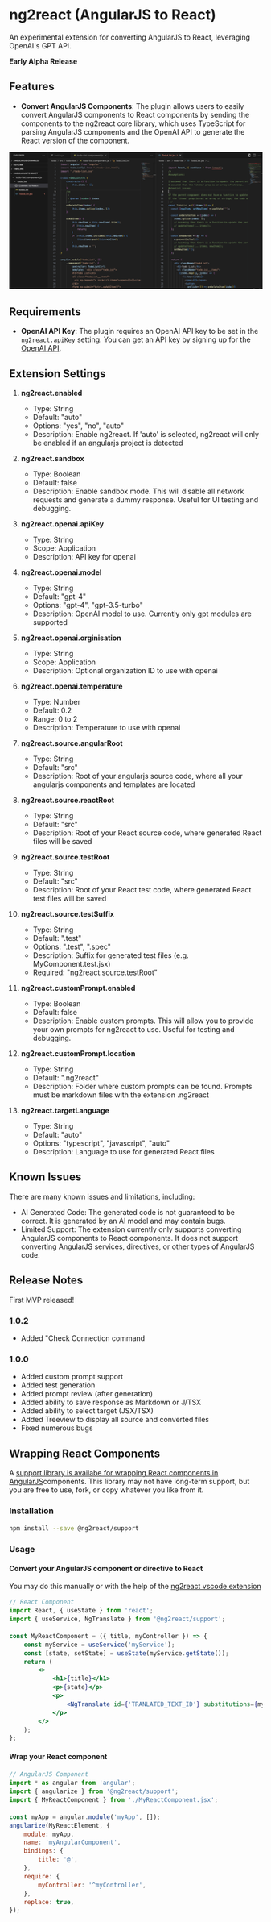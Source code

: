 # ng2react (AngularJS to React)

An experimental extension for converting AngularJS to React, leveraging OpenAI's GPT API.

**Early Alpha Release**

## Features

- **Convert AngularJS Components**: The plugin allows users to easily convert AngularJS components to React components by sending the components to the ng2react core library, which uses TypeScript for parsing AngularJS components and the OpenAI API to generate the React version of the component.

![Component Conversion](images/todolist-conversion-example.png)

## Requirements

- **OpenAI API Key**: The plugin requires an OpenAI API key to be set in the `ng2react.apiKey` setting. You can get an API key by signing up for the [OpenAI API](https://beta.openai.com/).

## Extension Settings

1. **ng2react.enabled**
   - Type: String
   - Default: "auto"
   - Options: "yes", "no", "auto"
   - Description: Enable ng2react. If 'auto' is selected, ng2react will only be enabled if an angularjs project is detected

2. **ng2react.sandbox**
   - Type: Boolean
   - Default: false
   - Description: Enable sandbox mode. This will disable all network requests and generate a dummy response. Useful for UI testing and debugging.

3. **ng2react.openai.apiKey**
   - Type: String
   - Scope: Application
   - Description: API key for openai

4. **ng2react.openai.model**
   - Type: String
   - Default: "gpt-4"
   - Options: "gpt-4", "gpt-3.5-turbo"
   - Description: OpenAI model to use. Currently only gpt modules are supported

5. **ng2react.openai.orginisation**
   - Type: String
   - Scope: Application
   - Description: Optional organization ID to use with openai

6. **ng2react.openai.temperature**
   - Type: Number
   - Default: 0.2
   - Range: 0 to 2
   - Description: Temperature to use with openai

7. **ng2react.source.angularRoot**
   - Type: String
   - Default: "src"
   - Description: Root of your angularjs source code, where all your angularjs components and templates are located

8. **ng2react.source.reactRoot**
   - Type: String
   - Default: "src"
   - Description: Root of your React source code, where generated React files will be saved

9. **ng2react.source.testRoot**
   - Type: String
   - Default: "src"
   - Description: Root of your React test code, where generated React test files will be saved

10. **ng2react.source.testSuffix**
    - Type: String
    - Default: ".test"
    - Options: ".test", ".spec"
    - Description: Suffix for generated test files (e.g. MyComponent.test.jsx)
    - Required: "ng2react.source.testRoot"

11. **ng2react.customPrompt.enabled**
    - Type: Boolean
    - Default: false
    - Description: Enable custom prompts. This will allow you to provide your own prompts for ng2react to use. Useful for testing and debugging.

12. **ng2react.customPrompt.location**
    - Type: String
    - Default: ".ng2react"
    - Description: Folder where custom prompts can be found. Prompts must be markdown files with the extension .ng2react

13. **ng2react.targetLanguage**
    - Type: String
    - Default: "auto"
    - Options: "typescript", "javascript", "auto"
    - Description: Language to use for generated React files


## Known Issues

There are many known issues and limitations, including:

- AI Generated Code: The generated code is not guaranteed to be correct. It is generated by an AI model and may contain bugs.
- Limited Support: The extension currently only supports converting AngularJS components to React components. It does not support converting AngularJS services, directives, or other types of AngularJS code.

## Release Notes

First MVP released!

### 1.0.2

- Added "Check Connection command

### 1.0.0

- Added custom prompt support
- Added test generation
- Added prompt review (after generation)
- Added ability to save response as Markdown or J/TSX
- Added ability to select target (JSX/TSX)
- Added Treeview to display all source and converted files
- Fixed numerous bugs

## Wrapping React Components

A [support library is availabe for wrapping React components in AngularJS](https://www.npmjs.com/package/@ng2react/support)components. This library may not have long-term support, but you are free to use, fork, or copy whatever you like from it.

### Installation

```bash
npm install --save @ng2react/support
```

### Usage

#### Convert your AngularJS component or directive to React

You may do this manually or with the help of the [ng2react vscode extension](https://marketplace.visualstudio.com/items?itemName=maxbilbow.ng2react-vscode)

```jsx
// React Component
import React, { useState } from 'react';
import { useService, NgTranslate } from '@ng2react/support';

const MyReactComponent = ({ title, myController }) => {
    const myService = useService('myService');
    const [state, setState] = useState(myService.getState());
    return (
        <>
            <h1>{title}</h1>
            <p>{state}</p>
            <p>
                <NgTranslate id={'TRANLATED_TEXT_ID'} substitutions={myController.getValue()} />
            </p>
        </>
    );
};
```

#### Wrap your React component

```js
// AngularJS Component
import * as angular from 'angular';
import { angularize } from '@ng2react/support';
import { MyReactComponent } from './MyReactComponent.jsx';

const myApp = angular.module('myApp', []);
angularize(MyReactElement, {
    module: myApp,
    name: 'myAngularComponent',
    bindings: {
        title: '@',
    },
    require: {
        myController: '^myController',
    },
    replace: true,
});
```
